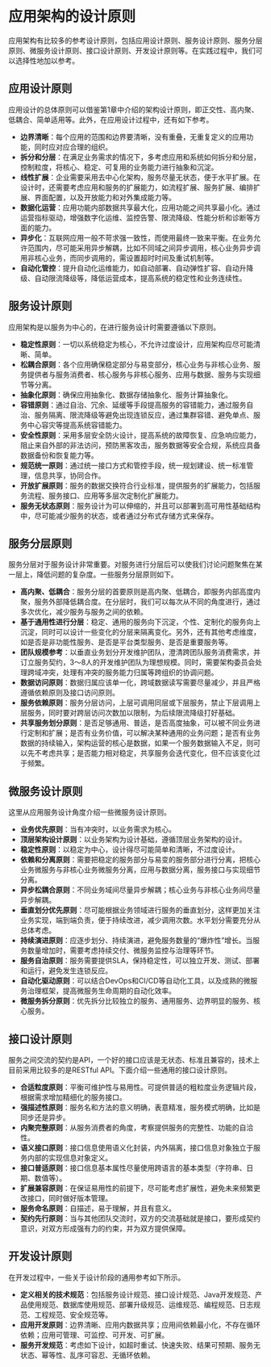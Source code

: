 # 应用架构的设计原则

应用架构有比较多的参考设计原则，包括应用设计原则、服务设计原则、服务分层原则、微服务设计原则、接口设计原则、开发设计原则等。在实践过程中，我们可以选择性地加以参考。

## 应用设计原则

应用设计的总体原则可以借鉴第1章中介绍的架构设计原则，即正交性、高内聚、低耦合、简单适用等。此外，在应用设计过程中，还有如下参考。

- **边界清晰**：每个应用的范围和边界要清晰，没有重叠，无重复定义的应用功能，同时应对应合理的组织。
- **拆分和分层**：在满足业务需求的情况下，多考虑应用和系统如何拆分和分层，控制粒度，将核心、稳定、可复用的业务能力进行抽象和沉淀。
- **线性扩展**：企业需要采用去中心化架构，服务尽量无状态，便于水平扩展。在设计时，还需要考虑应用和服务的扩展能力，如流程扩展、服务扩展、编排扩展、界面配置，以及开放能力和对外集成能力等。
- **数据化运营**：应用功能内部数据共享最大化，应用功能之间共享最小化。通过运营指标驱动，增强数字化运维、监控告警、限流降级、性能分析和诊断等方面的能力。
- **异步化**：互联网应用一般不苛求强一致性，而使用最终一致来平衡。在业务允许范围内，尽可能采用异步解耦，比如不同域之间异步调用，核心业务异步调用非核心业务，而同步调用的，需设置超时时间及重试机制等。
- **自动化管控**：提升自动化运维能力，如自动部署、自动弹性扩容、自动升降级、自动限流降级等，降低运营成本，提高系统的稳定性和业务连续性。

## 服务设计原则

应用架构是以服务为中心的，在进行服务设计时需要遵循以下原则。

- **稳定性原则**：一切以系统稳定为核心，不允许过度设计，应用架构应尽可能清晰、简单。
- **松耦合原则**：各个应用确保稳定部分与易变部分，核心业务与非核心业务、服务提供者与服务消费者、核心服务与非核心服务、应用与数据、服务与实现细节等分离。
- **抽象化原则**：确保应用抽象化、数据存储抽象化、服务计算抽象化。
- **容错原则**：通过自治、冗余、延缓等手段提高服务的容错能力，通过服务自治、服务隔离、限流降级等避免出现连锁反应，通过集群容错、避免单点、服务中心容灾等提高系统容错能力。
- **安全性原则**：采用多层安全防火设计，提高系统的故障恢复、应急响应能力，阻止来自外部的非法访问，预防黑客攻击，服务数据等安全合规，系统应具备数据备份和恢复能力等。
- **规范统一原则**：通过统一接口方式和管控手段，统一规划建设、统一标准管理，信息共享，协同合作。
- **开放扩展原则**：服务的数据交换符合行业标准，提供服务的扩展能力，包括服务流程、服务接口、应用等多层次定制化扩展能力。
- **服务无状态原则**：服务设计为可以伸缩的，并且可以部署到高可用性基础结构中，尽可能减少服务的状态，或者通过分布式存储方式来保存。

## 服务分层原则

服务分层对于服务设计非常重要。对服务进行分层后可以使我们讨论问题聚焦在某一层上，降低问题的复杂度。一些服务分层原则如下。

- **高内聚、低耦合**：服务分层的首要原则是高内聚、低耦合，即服务内部高度内聚，服务外部降低耦合度。在分层时，我们可以每次从不同的角度进行，通过多次优化，减少服务与服务之间的依赖。
- **基于通用性进行分层**：稳定、通用的服务向下沉淀，个性、定制化的服务向上沉淀，同时可以设计一些变化的分层来隔离变化。另外，还有其他考虑维度，如是否是非功能性服务、是否是平台类型服务、是否是重要服务等。
- **团队规模参考**：以垂直业务划分开发维护团队，澄清跨团队服务消费需求，并订立服务契约，3～8人的开发维护团队为理想规模。同时，需要架构委员会处理跨域冲突，处理有冲突的服务能力归属等跨组织的协调问题。
- **数据访问原则**：数据归属应该单一化，跨域数据读写需要尽量减少，并且严格遵循依赖原则及接口访问原则。
- **服务依赖原则**：服务分层访问，上层可调用同层或下层服务，禁止下层调用上层服务，同时要对跨层访问次数加以限制，为后续限流降级打好基础。
- **共享服务划分原则**：是否足够通用、普适，是否高度抽象，可以被不同业务进行定制和扩展；是否有业务价值，可以解决某种通用的业务问题；是否有业务数据的持续输入，架构运营的核心是数据，如果一个服务数据输入不足，则可以先不考虑共享；是否能力相对稳定，共享服务会迭代变化，但不应该变化过于频繁。

## 微服务设计原则

这里从应用服务设计角度介绍一些微服务设计原则。

- **业务优先原则**：当有冲突时，以业务需求为核心。
- **顶层架构设计原则**：以业务架构为设计基础，遵循顶层业务架构的设计。
- **稳定性原则**：以稳定为中心，设计得尽可能简单和清晰，不过度设计。
- **依赖和分离原则**：需要把稳定的服务部分与易变的服务部分进行分离，把核心业务微服务与非核心业务微服务分离，应用与数据分离，服务接口与实现细节分离。
- **异步松耦合原则**：不同业务域间尽量异步解耦；核心业务与非核心业务间尽量异步解耦。
- **垂直划分优先原则**：尽可能根据业务领域进行服务的垂直划分，这样更加关注业务实现，端到端负责，便于持续改进，减少调用次数。水平划分需要充分从总体考虑。
- **持续演进原则**：应逐步划分、持续演进，避免服务数量的“爆炸性”增长。当服务数量增加时，需要考虑持续交付、微服务监控与治理等环节。
- **服务自治原则**：服务需要提供SLA，保持稳定性，可以独立开发、测试、部署和运行，避免发生连锁反应。
- **自动化驱动原则**：可以结合DevOps和CI/CD等自动化工具，以及成熟的微服务治理框架，提高微服务生命周期的自动化效率。
- **微服务拆分原则**：优先拆分比较独立的服务、通用服务、边界明显的服务、核心服务。

## 接口设计原则

服务之间交流的契约是API，一个好的接口应该是无状态、标准且兼容的，技术上目前采用比较多的是RESTful API。下面介绍一些通用的接口设计原则。

- **合适粒度原则**：平衡可维护性与易用性。可提供普适的粗粒度业务逻辑片段，根据需求增加精细化的服务接口。
- **强描述性原则**：服务名和方法的意义明确，表意精准，服务模式明确，比如是同步还是异步。
- **内聚完整原则**：从服务消费者的角度，考察提供服务的完整性、功能的自洽性。
- **语义接口原则**：接口信息使用语义化封装，内外隔离，接口信息对象独立于服务内部的实现信息对象定义。
- **接口普适原则**：接口信息基本属性尽量使用跨语言的基本类型（字符串、日期、数值等）。
- **扩展兼容原则**：在保证易用性的前提下，尽可能考虑扩展性，避免未来频繁更改接口，同时做好版本管理。
- **服务命名原则**：自描述，易于理解，并且有意义。
- **契约先行原则**：当与其他团队交流时，双方的交流基础就是接口，要形成契约意识，对双方形成强有力的约束，并为双方提供保障。

## 开发设计原则

在开发过程中，一些关于设计阶段的通用参考如下所示。

- **定义相关的技术规范**：包括服务设计规范、接口设计规范、Java开发规范、产品使用规范、数据库使用规范、部署升级规范、运维规范、编程规范、日志规范、工程规范、安全规范等。
- **应用开发原则**：边界清晰、应用内数据共享；应用间依赖最小化，不存在循环依赖；应用可管理、可监控、可开发、可扩展。
- **服务开发规范**：考虑如下设计，如超时重试、快速失败、结果可预期、服务无状态、幂等性、乱序可容忍、无循环依赖。

